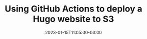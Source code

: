 ---
title: "Using GitHub Actions to deploy a Hugo website to S3"
date: 2023-01-15T11:05:00-03:00
slug: dependson-with-cloudformation
category: github-actions
description: "A guide explaining how to build a pipeline using GitHub Actions to deploy a static website created with Hugo to S3"
draft: false
---